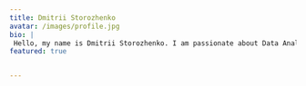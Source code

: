 ```yaml
---
title: Dmitrii Storozhenko
avatar: /images/profile.jpg
bio: |
 Hello, my name is Dmitrii Storozhenko. I am passionate about Data Analytics, R, and Business Intelligence. Here I would try to share some  ideas and analytical approaches and technologies that could be implemented with common sense in real-world problems. 
featured: true


---
```

